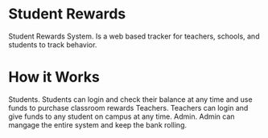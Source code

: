 # Student Rewards
Student Rewards System. 
Is a web based tracker for teachers, schools, and students to track behavior. 

# How it Works
Students.
Students can login and check their balance at any time and use funds to purchase classroom rewards
Teachers. 
Teachers can login and give funds to any student on campus at any time. 
Admin. 
Admin can mangage the entire system and keep the bank rolling. 


